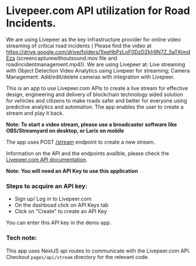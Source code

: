 # Livepeer.com API utilization for Road Incidents. 

We are using Livepeer as the key infrastructure provider for online video streaming of critical road incidents ( Please find the video at https://drive.google.com/drive/folders/1lxeHbPzLoF0DzDZkh9N7Z_5aTKjmdEza (screencapturewithoutsound.mov file and roadincidentmanagement.mp4)). We are using Livepeer at: Live streaming with Object Detection Video Analytics using Livepeer for streaming; Camera Management: Add/edit/delete cameras with integration with Livepeer.

This is an app to use Livepeer.com APIs to create a live stream for effective design, engineering and delivery of blockchain technology aided solution for vehicles and citizens to make roads safer and better for everyone using predictive analytics and automation. The app enables the user to create a stream and play it back.

**Note: To start a video stream, please use a broadcaster software like OBS/Streamyard on desktop, or Larix on mobile**

The app uses POST [/stream](https://livepeer.com/docs/guides/api/create-a-stream) endpoint to create a new stream.

Information on the API and the endpoints availble, please check the [Livepeer.com API documentation](https://livepeer.com/docs/guides).

**Note: You will need an API Key to use this application**

### Steps to acquire an API key:

- Sign up/ Log in to Livepeer.com
- On the dashboad click on API Keys tab
- Click on "Create" to create an API Key

You can enter this API key in the demo app.

### Tech note:

This app uses NextJS api routes to communicate with the Livepeer.com API. Checkout `pages/api/stream` directory for the relevant code.

